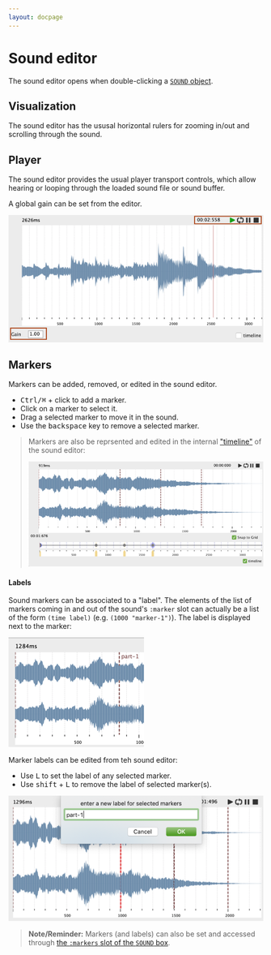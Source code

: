 ```yaml
---
layout: docpage
---
```


# Sound editor

The sound editor opens when double-clicking a [`SOUND` object](sound).

## Visualization

The sound editor has the ususal horizontal rulers for zooming in/out and scrolling through the sound.

## Player

The sound editor provides the usual player transport controls, which allow hearing or looping through the loaded sound file or sound buffer.

A global gain can be set from the editor.

<img src="sound-editor_img/sound-editor.png"> 

## Markers

Markers can be added, removed, or edited in the sound editor.

- <kbd>Ctrl/⌘</kbd> + click to add a marker.
- Click on a marker to select it.
- Drag a selected marker to move it in the sound.
- Use the <kbd>backspace</kbd> key to remove a selected marker.

> Markers are also be reprsented and edited in the internal ["timeline"](time-sequence#timeline-editor) of the sound editor:    
>
> <img src="sound-editor_img/sound-editor-timeline.png"> 


#### Labels

Sound markers can be associated to a "label". The elements of the list of markers coming in and out of the sound's `:marker` slot can actually be a list of the form `(time label)` (e.g. `(1000 "marker-1")`). The label is displayed next to the marker:   

<img src="sound-editor_img/marker-label.png"> 

Marker labels can be edited from teh sound editor:

- Use <kbd>L</kbd> to set the label of any selected marker.
- Use <kbd>shift</kbd> + <kbd>L</kbd> to remove the label of selected marker(s).

<img src="sound-editor_img/set-label.png"> 

> **Note/Reminder:** Markers (and labels) can also be set and accessed through [the `:markers` slot of the `SOUND` box](sound#other-attributes).

